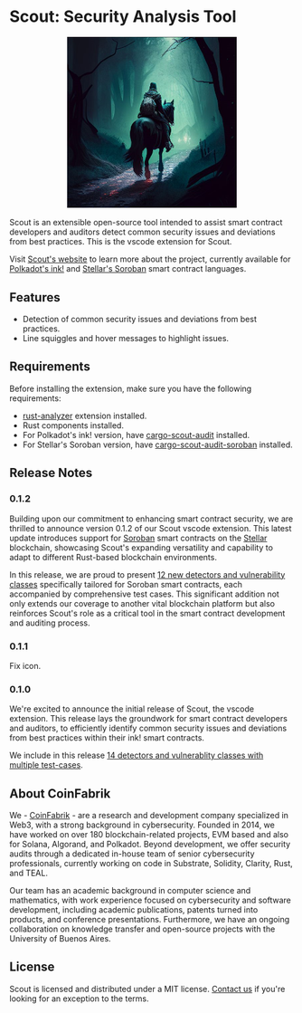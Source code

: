 # Scout: Security Analysis Tool

<p align="center">
  <img src="https://raw.githubusercontent.com/CoinFabrik/scout/c1eb3073f85b051dc9ce2fa0ab1ebab4bde0914e/assets/scout.png" alt="Scout in a Dark Forest" width="300" center  />
</p>

Scout is an extensible open-source tool intended to assist smart contract developers and auditors detect common security issues and deviations from best practices. This is the vscode extension for Scout.

Visit [Scout's website](https://www.coinfabrik.com/products/scout/) to learn more about the project, currently available for [Polkadot's ink!](https://github.com/coinfabrik/scout) and [Stellar's Soroban](https://github.com/CoinFabrik/scout-soroban) smart contract languages.

## Features

- Detection of common security issues and deviations from best practices.
- Line squiggles and hover messages to highlight issues.

## Requirements

Before installing the extension, make sure you have the following requirements:

- [rust-analyzer](https://marketplace.visualstudio.com/items?itemName=rust-lang.rust-analyzer) extension installed.
- Rust components installed.
- For Polkadot's ink! version, have [cargo-scout-audit](https://github.com/CoinFabrik/scout) installed.
- For Stellar's Soroban version, have [cargo-scout-audit-soroban](https://github.com/CoinFabrik/scout-soroban) installed.

## Release Notes

### 0.1.2

Building upon our commitment to enhancing smart contract security, we are thrilled to announce version 0.1.2 of our Scout vscode extension. This latest update introduces support for [Soroban](https://soroban.stellar.org/) smart contracts on the [Stellar](https://stellar.org/) blockchain, showcasing Scout's expanding versatility and capability to adapt to different Rust-based blockchain environments.

In this release, we are proud to present [12 new detectors and vulnerability classes](https://github.com/CoinFabrik/scout-soroban) specifically tailored for Soroban smart contracts, each accompanied by comprehensive test cases. This significant addition not only extends our coverage to another vital blockchain platform but also reinforces Scout's role as a critical tool in the smart contract development and auditing process.

### 0.1.1

Fix icon.

### 0.1.0

We're excited to announce the initial release of Scout, the vscode extension. This release lays the groundwork for smart contract developers and auditors, to efficiently identify common security issues and deviations from best practices within their ink! smart contracts.

We include in this release [14 detectors and vulnerablity classes with multiple test-cases](https://github.com/CoinFabrik/scout).

## About CoinFabrik

We - [CoinFabrik](https://www.coinfabrik.com/) - are a research and development company specialized in Web3, with a strong background in cybersecurity. Founded in 2014, we have worked on over 180 blockchain-related projects, EVM based and also for Solana, Algorand, and Polkadot. Beyond development, we offer security audits through a dedicated in-house team of senior cybersecurity professionals, currently working on code in Substrate, Solidity, Clarity, Rust, and TEAL.

Our team has an academic background in computer science and mathematics, with work experience focused on cybersecurity and software development, including academic publications, patents turned into products, and conference presentations. Furthermore, we have an ongoing collaboration on knowledge transfer and open-source projects with the University of Buenos Aires.

## License

Scout is licensed and distributed under a MIT license. [Contact us](https://www.coinfabrik.com/) if you're looking for an exception to the terms.
